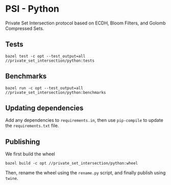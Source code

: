 # PSI - Python

Private Set Intersection protocol based on ECDH, Bloom Filters, and Golomb
Compressed Sets.

## Tests

```
bazel test -c opt --test_output=all //private_set_intersection/python:tests
```

## Benchmarks

```
bazel run -c opt --test_output=all //private_set_intersection/python:benchmarks
```

## Updating dependencies

Add any dependencies to `requirements.in`, then use `pip-compile` to update the
`requirements.txt` file.

## Publishing

We first build the wheel

```
bazel build -c opt //private_set_intersection/python:wheel
```

Then, rename the wheel using the `rename.py` script, and finally publish using `twine`.
